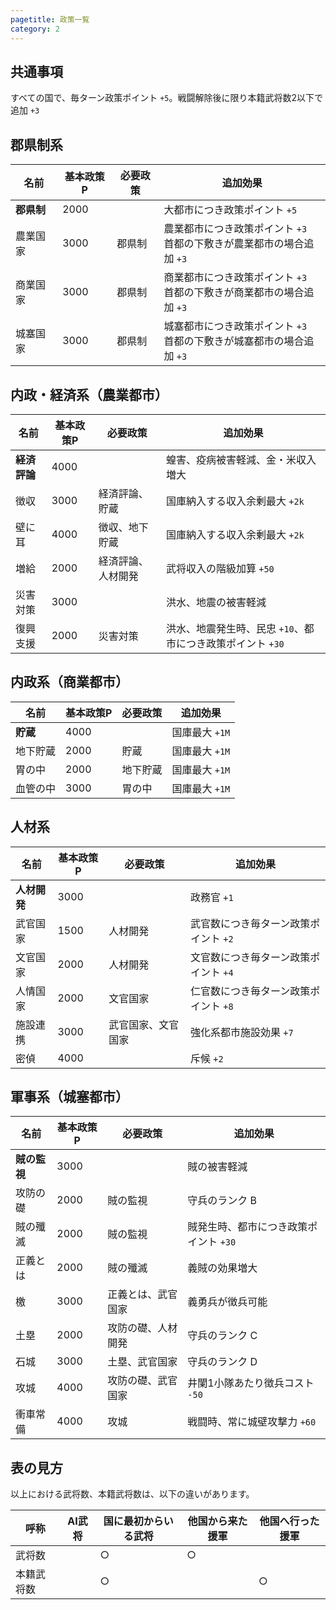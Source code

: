 ```yaml
---
pagetitle: 政策一覧
category: 2
---
```


## 共通事項
すべての国で、毎ターン政策ポイント `+5`。戦闘解除後に限り本籍武将数2以下で追加 `+3`  

## 郡県制系
| 名前 | 基本政策P | 必要政策 | 追加効果 |
|---|---|---|---|
| **郡県制** | 2000 | | 大都市につき政策ポイント `+5` |
| 農業国家 | 3000 | 郡県制 | 農業都市につき政策ポイント `+3`<br>首都の下敷きが農業都市の場合追加 `+3` |
| 商業国家 | 3000 | 郡県制 | 商業都市につき政策ポイント `+3`<br>首都の下敷きが商業都市の場合追加 `+3` |
| 城塞国家 | 3000 | 郡県制 | 城塞都市につき政策ポイント `+3`<br>首都の下敷きが城塞都市の場合追加 `+3` |

## 内政・経済系（農業都市）
| 名前 | 基本政策P | 必要政策 | 追加効果 |
|---|---|---|---|
| **経済評論** | 4000 | | 蝗害、疫病被害軽減、金・米収入増大 |
| 徴収 | 3000 | 経済評論、貯蔵 | 国庫納入する収入余剰最大 `+2k` |
| 壁に耳 | 4000 | 徴収、地下貯蔵 | 国庫納入する収入余剰最大 `+2k` |
| 増給 | 2000 | 経済評論、人材開発 | 武将収入の階級加算 `+50` |
| 災害対策 | 3000 | | 洪水、地震の被害軽減 |
| 復興支援 | 2000 | 災害対策 | 洪水、地震発生時、民忠 `+10`、都市につき政策ポイント `+30` |

## 内政系（商業都市）
| 名前 | 基本政策P | 必要政策 | 追加効果 |
|---|---|---|---|
| **貯蔵** | 4000 | | 国庫最大 `+1M` |
| 地下貯蔵 | 2000 | 貯蔵 | 国庫最大 `+1M` |
| 胃の中 | 2000 | 地下貯蔵 | 国庫最大 `+1M` |
| 血管の中 | 3000 | 胃の中 | 国庫最大 `+1M` |

## 人材系
| 名前 | 基本政策P | 必要政策 | 追加効果 |
|---|---|---|---|
| **人材開発** | 3000 | | 政務官 `+1` |
| 武官国家 | 1500 | 人材開発 | 武官数につき毎ターン政策ポイント `+2` |
| 文官国家 | 2000 | 人材開発 | 文官数につき毎ターン政策ポイント `+4` |
| 人情国家 | 2000 | 文官国家 | 仁官数につき毎ターン政策ポイント `+8` |
| 施設連携 | 3000 | 武官国家、文官国家 | 強化系都市施設効果 `+7` |
| 密偵 | 4000 | | 斥候 `+2` |

## 軍事系（城塞都市）
| 名前 | 基本政策P | 必要政策 | 追加効果 |
|---|---|---|---|
| **賊の監視** | 3000 | | 賊の被害軽減 |
| 攻防の礎 | 2000 | 賊の監視 | 守兵のランク B |
| 賊の殲滅 | 2000 | 賊の監視 | 賊発生時、都市につき政策ポイント `+30` |
| 正義とは | 2000 | 賊の殲滅 | 義賊の効果増大 |
| 檄 | 3000 | 正義とは、武官国家 | 義勇兵が徴兵可能 |
| 土塁 | 2000 | 攻防の礎、人材開発 | 守兵のランク C |
| 石城 | 3000 | 土塁、武官国家 | 守兵のランク D |
| 攻城 | 4000 | 攻防の礎、武官国家 | 井闌1小隊あたり徴兵コスト `-50` |
| 衝車常備 | 4000 | 攻城 | 戦闘時、常に城壁攻撃力 `+60` |

## 表の見方
以上における武将数、本籍武将数は、以下の違いがあります。

| 呼称 | AI武将 | 国に最初からいる武将 | 他国から来た援軍 | 他国へ行った援軍 |
|---|---|---|---|---|
| 武将数 | | ○ | ○ | |
| 本籍武将数 | | ○ | | ○ |

